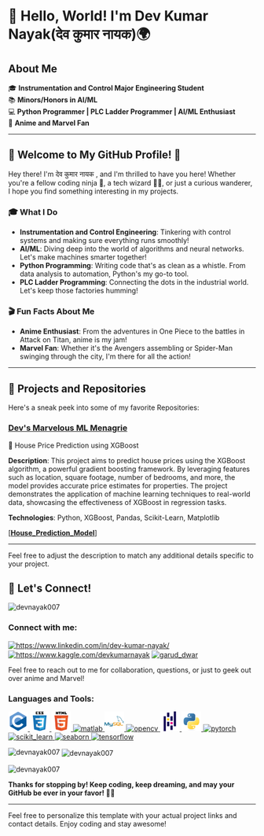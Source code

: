 
# 👋 Hello, World! I'm Dev Kumar Nayak(देव कुमार नायक)🌍

## About Me

🎓 **Instrumentation and Control Major Engineering Student**  
📚 **Minors/Honors in AI/ML**  
💻 **Python Programmer | PLC Ladder Programmer | AI/ML Enthusiast**  
🎥 **Anime and Marvel Fan**

---

## 🌟 Welcome to My GitHub Profile! 🌟

Hey there! I'm देव कुमार नायक , and I'm thrilled to have you here! Whether you're a fellow coding ninja 🥷, a tech wizard 🧙‍♂️, or just a curious wanderer, I hope you find something interesting in my projects.

### 🎓 What I Do
- **Instrumentation and Control Engineering**: Tinkering with control systems and making sure everything runs smoothly!
- **AI/ML**: Diving deep into the world of algorithms and neural networks. Let's make machines smarter together!
- **Python Programming**: Writing code that's as clean as a whistle. From data analysis to automation, Python's my go-to tool.
- **PLC Ladder Programming**: Connecting the dots in the industrial world. Let's keep those factories humming!

### 🎬 Fun Facts About Me
- **Anime Enthusiast**: From the adventures in One Piece to the battles in Attack on Titan, anime is my jam!
- **Marvel Fan**: Whether it's the Avengers assembling or Spider-Man swinging through the city, I'm there for all the action!

---

## 🚀 Projects and Repositories

Here's a sneak peek into some of my favorite Repositories:
### [Dev's Marvelous ML Menagrie](https://github.com/devnayak007/Dev-s-Marvelous-ML-Menagerie)
🌟 House Price Prediction using XGBoost

**Description**: This project aims to predict house prices using the XGBoost algorithm, a powerful gradient boosting framework. By leveraging features such as location, square footage, number of bedrooms, and more, the model provides accurate price estimates for properties. The project demonstrates the application of machine learning techniques to real-world data, showcasing the effectiveness of XGBoost in regression tasks.

**Technologies**: Python, XGBoost, Pandas, Scikit-Learn, Matplotlib

[[**House_Prediction_Model**](https://github.com/devnayak007/ML_projects/blob/main/House_Prediction.ipynb)]

---

Feel free to adjust the description to match any additional details specific to your project.

## 🌈 Let's Connect!
<p align="left"> <img src="https://komarev.com/ghpvc/?username=devnayak007&label=Profile%20views&color=0e75b6&style=flat" alt="devnayak007" /> </p>

<h3 align="left">Connect with me:</h3>
<p align="left">
<a href="https://linkedin.com/in/https://www.linkedin.com/in/dev-kumar-nayak/" target="blank"><img align="center" src="https://raw.githubusercontent.com/rahuldkjain/github-profile-readme-generator/master/src/images/icons/Social/linked-in-alt.svg" alt="https://www.linkedin.com/in/dev-kumar-nayak/" height="30" width="40" /></a>
<a href="https://kaggle.com/https://www.kaggle.com/devkumarnayak" target="blank"><img align="center" src="https://raw.githubusercontent.com/rahuldkjain/github-profile-readme-generator/master/src/images/icons/Social/kaggle.svg" alt="https://www.kaggle.com/devkumarnayak" height="30" width="40" /></a>
<a href="https://instagram.com/garud_dwar" target="blank"><img align="center" src="https://raw.githubusercontent.com/rahuldkjain/github-profile-readme-generator/master/src/images/icons/Social/instagram.svg" alt="garud_dwar" height="30" width="40" /></a>
</p>

Feel free to reach out to me for collaboration, questions, or just to geek out over anime and Marvel!
<h3 align="left">Languages and Tools:</h3>
<p align="left"> <a href="https://www.cprogramming.com/" target="_blank" rel="noreferrer"> <img src="https://raw.githubusercontent.com/devicons/devicon/master/icons/c/c-original.svg" alt="c" width="40" height="40"/> </a> <a href="https://www.w3schools.com/css/" target="_blank" rel="noreferrer"> <img src="https://raw.githubusercontent.com/devicons/devicon/master/icons/css3/css3-original-wordmark.svg" alt="css3" width="40" height="40"/> </a> <a href="https://www.w3.org/html/" target="_blank" rel="noreferrer"> <img src="https://raw.githubusercontent.com/devicons/devicon/master/icons/html5/html5-original-wordmark.svg" alt="html5" width="40" height="40"/> </a> <a href="https://www.mathworks.com/" target="_blank" rel="noreferrer"> <img src="https://upload.wikimedia.org/wikipedia/commons/2/21/Matlab_Logo.png" alt="matlab" width="40" height="40"/> </a> <a href="https://www.mysql.com/" target="_blank" rel="noreferrer"> <img src="https://raw.githubusercontent.com/devicons/devicon/master/icons/mysql/mysql-original-wordmark.svg" alt="mysql" width="40" height="40"/> </a> <a href="https://opencv.org/" target="_blank" rel="noreferrer"> <img src="https://www.vectorlogo.zone/logos/opencv/opencv-icon.svg" alt="opencv" width="40" height="40"/> </a> <a href="https://pandas.pydata.org/" target="_blank" rel="noreferrer"> <img src="https://raw.githubusercontent.com/devicons/devicon/2ae2a900d2f041da66e950e4d48052658d850630/icons/pandas/pandas-original.svg" alt="pandas" width="40" height="40"/> </a> <a href="https://www.python.org" target="_blank" rel="noreferrer"> <img src="https://raw.githubusercontent.com/devicons/devicon/master/icons/python/python-original.svg" alt="python" width="40" height="40"/> </a> <a href="https://pytorch.org/" target="_blank" rel="noreferrer"> <img src="https://www.vectorlogo.zone/logos/pytorch/pytorch-icon.svg" alt="pytorch" width="40" height="40"/> </a> <a href="https://scikit-learn.org/" target="_blank" rel="noreferrer"> <img src="https://upload.wikimedia.org/wikipedia/commons/0/05/Scikit_learn_logo_small.svg" alt="scikit_learn" width="40" height="40"/> </a> <a href="https://seaborn.pydata.org/" target="_blank" rel="noreferrer"> <img src="https://seaborn.pydata.org/_images/logo-mark-lightbg.svg" alt="seaborn" width="40" height="40"/> </a> <a href="https://www.tensorflow.org" target="_blank" rel="noreferrer"> <img src="https://www.vectorlogo.zone/logos/tensorflow/tensorflow-icon.svg" alt="tensorflow" width="40" height="40"/> </a> </p>

<p><img align="left" src="https://github-readme-stats.vercel.app/api/top-langs?username=devnayak007&show_icons=true&locale=en&layout=compact" alt="devnayak007" /></p>

<p>&nbsp;<img align="center" src="https://github-readme-stats.vercel.app/api?username=devnayak007&show_icons=true&locale=en" alt="devnayak007" /></p>

<p><img align="center" src="https://github-readme-streak-stats.herokuapp.com/?user=devnayak007&" alt="devnayak007" /></p>

**Thanks for stopping by! Keep coding, keep dreaming, and may your GitHub be ever in your favor! 🚀✨**

---

Feel free to personalize this template with your actual project links and contact details. Enjoy coding and stay awesome!
